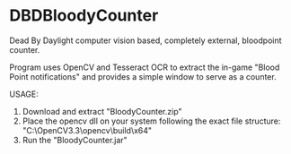 # DBDBloodyCounter
Dead By Daylight computer vision based, completely external, bloodpoint counter.

Program uses OpenCV and Tesseract OCR to extract the in-game "Blood Point notifications"
and provides a simple window to serve as a counter.

USAGE:
1. Download and extract "BloodyCounter.zip"
2. Place the opencv dll on your system following the exact file structure: "C:\OpenCV3.3\opencv\build\x64"
3. Run the "BloodyCounter.jar"
